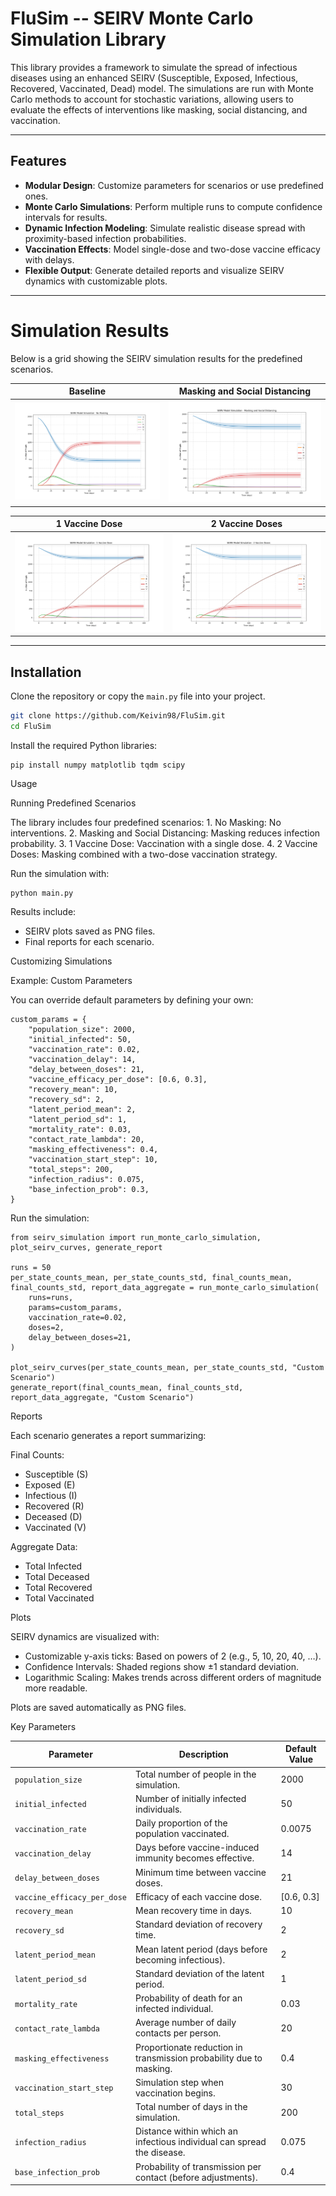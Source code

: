 # FluSim -- SEIRV Monte Carlo Simulation Library

This library provides a framework to simulate the spread of infectious diseases using an enhanced SEIRV (Susceptible, Exposed, Infectious, Recovered, Vaccinated, Dead) model. The simulations are run with Monte Carlo methods to account for stochastic variations, allowing users to evaluate the effects of interventions like masking, social distancing, and vaccination.

---

## Features

- **Modular Design**: Customize parameters for scenarios or use predefined ones.
- **Monte Carlo Simulations**: Perform multiple runs to compute confidence intervals for results.
- **Dynamic Infection Modeling**: Simulate realistic disease spread with proximity-based infection probabilities.
- **Vaccination Effects**: Model single-dose and two-dose vaccine efficacy with delays.
- **Flexible Output**: Generate detailed reports and visualize SEIRV dynamics with customizable plots.

---

# Simulation Results

Below is a grid showing the SEIRV simulation results for the predefined scenarios.

| **Baseline**                                           | **Masking and Social Distancing**                                                                |
| ------------------------------------------------------ | ------------------------------------------------------------------------------------------------ |
| ![No Masking](plots/seirv_simulation_No%20Masking.png) | ![Masking and Social Distancing](plots/seirv_simulation_Masking%20and%20Social%20Distancing.png) |

| **1 Vaccine Dose**                                               | **2 Vaccine Doses**                                                |
| ---------------------------------------------------------------- | ------------------------------------------------------------------ |
| ![1 Vaccine Dose](plots/seirv_simulation_1%20Vaccine%20Dose.png) | ![2 Vaccine Doses](plots/seirv_simulation_2%20Vaccine%20Doses.png) |

---

## Installation

Clone the repository or copy the `main.py` file into your project.

```bash
git clone https://github.com/Keivin98/FluSim.git
cd FluSim
```

Install the required Python libraries:

```
pip install numpy matplotlib tqdm scipy
```

Usage

Running Predefined Scenarios

The library includes four predefined scenarios: 1. No Masking: No interventions. 2. Masking and Social Distancing: Masking reduces infection probability. 3. 1 Vaccine Dose: Vaccination with a single dose. 4. 2 Vaccine Doses: Masking combined with a two-dose vaccination strategy.

Run the simulation with:

```
python main.py
```

Results include:

- SEIRV plots saved as PNG files.
- Final reports for each scenario.

Customizing Simulations

Example: Custom Parameters

You can override default parameters by defining your own:

```
custom_params = {
    "population_size": 2000,
    "initial_infected": 50,
    "vaccination_rate": 0.02,
    "vaccination_delay": 14,
    "delay_between_doses": 21,
    "vaccine_efficacy_per_dose": [0.6, 0.3],
    "recovery_mean": 10,
    "recovery_sd": 2,
    "latent_period_mean": 2,
    "latent_period_sd": 1,
    "mortality_rate": 0.03,
    "contact_rate_lambda": 20,
    "masking_effectiveness": 0.4,
    "vaccination_start_step": 10,
    "total_steps": 200,
    "infection_radius": 0.075,
    "base_infection_prob": 0.3,
}
```

Run the simulation:

```
from seirv_simulation import run_monte_carlo_simulation, plot_seirv_curves, generate_report

runs = 50
per_state_counts_mean, per_state_counts_std, final_counts_mean, final_counts_std, report_data_aggregate = run_monte_carlo_simulation(
    runs=runs,
    params=custom_params,
    vaccination_rate=0.02,
    doses=2,
    delay_between_doses=21,
)

plot_seirv_curves(per_state_counts_mean, per_state_counts_std, "Custom Scenario")
generate_report(final_counts_mean, final_counts_std, report_data_aggregate, "Custom Scenario")
```

Reports

Each scenario generates a report summarizing:

Final Counts:

- Susceptible (S)
- Exposed (E)
- Infectious (I)
- Recovered (R)
- Deceased (D)
- Vaccinated (V)

Aggregate Data:

- Total Infected
- Total Deceased
- Total Recovered
- Total Vaccinated

Plots

SEIRV dynamics are visualized with:

- Customizable y-axis ticks: Based on powers of 2 (e.g., 5, 10, 20, 40, …).
- Confidence Intervals: Shaded regions show ±1 standard deviation.
- Logarithmic Scaling: Makes trends across different orders of magnitude more readable.

Plots are saved automatically as PNG files.

Key Parameters

| Parameter                   | Description                                                            | Default Value |
| --------------------------- | ---------------------------------------------------------------------- | ------------- |
| `population_size`           | Total number of people in the simulation.                              | 2000          |
| `initial_infected`          | Number of initially infected individuals.                              | 50            |
| `vaccination_rate`          | Daily proportion of the population vaccinated.                         | 0.0075        |
| `vaccination_delay`         | Days before vaccine-induced immunity becomes effective.                | 14            |
| `delay_between_doses`       | Minimum time between vaccine doses.                                    | 21            |
| `vaccine_efficacy_per_dose` | Efficacy of each vaccine dose.                                         | [0.6, 0.3]    |
| `recovery_mean`             | Mean recovery time in days.                                            | 10            |
| `recovery_sd`               | Standard deviation of recovery time.                                   | 2             |
| `latent_period_mean`        | Mean latent period (days before becoming infectious).                  | 2             |
| `latent_period_sd`          | Standard deviation of the latent period.                               | 1             |
| `mortality_rate`            | Probability of death for an infected individual.                       | 0.03          |
| `contact_rate_lambda`       | Average number of daily contacts per person.                           | 20            |
| `masking_effectiveness`     | Proportionate reduction in transmission probability due to masking.    | 0.4           |
| `vaccination_start_step`    | Simulation step when vaccination begins.                               | 30            |
| `total_steps`               | Total number of days in the simulation.                                | 200           |
| `infection_radius`          | Distance within which an infectious individual can spread the disease. | 0.075         |
| `base_infection_prob`       | Probability of transmission per contact (before adjustments).          | 0.4           |
